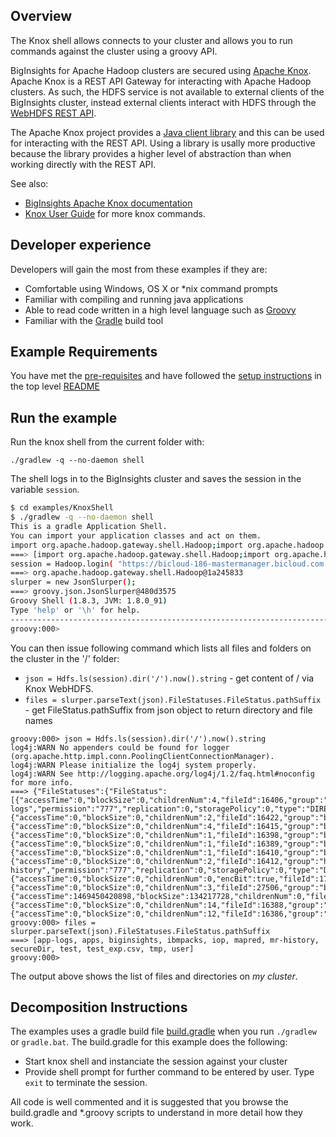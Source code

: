 ## Overview

The Knox shell allows connects to your cluster and allows you to run commands against the cluster using a groovy API.

BigInsights for Apache Hadoop clusters are secured using [Apache Knox](https://knox.apache.org/).  Apache Knox is a REST API Gateway for interacting with Apache Hadoop clusters.  As such, the HDFS service is not available to external clients of the BigInsights cluster, instead external clients interact with HDFS through the [WebHDFS REST API](http://hadoop.apache.org/docs/stable/hadoop-project-dist/hadoop-hdfs/WebHDFS.html).

The Apache Knox project provides a [Java client library](https://cwiki.apache.org/confluence/display/KNOX/Client+Usage) and this can be used for interacting with the REST API.  Using a library is usally more productive because the library provides a higher level of abstraction than when working directly with the REST API.

See also:

- [BigInsights Apache Knox documentation](https://www.ibm.com/support/knowledgecenter/en/SSPT3X_4.2.0/com.ibm.swg.im.infosphere.biginsights.admin.doc/doc/knox_overview.html)
- [Knox User Guide](https://knox.apache.org/books/knox-0-6-0/user-guide.html#Service+Details) for more knox commands.

## Developer experience

Developers will gain the most from these examples if they are:

- Comfortable using Windows, OS X or *nix command prompts
- Familiar with compiling and running java applications
- Able to read code written in a high level language such as [Groovy](http://www.groovy-lang.org/)
- Familiar with the [Gradle](https://gradle.org/) build tool

## Example Requirements

You have met the [pre-requisites](../../README.md#pre-requisites) and have followed the [setup instructions](../../README.md#setup-instructions) in the top level [README](../../README.md)

## Run the example

Run the knox shell from the current folder with:

`./gradlew -q --no-daemon shell`

The shell logs in to the BigInsights cluster and saves the session in the variable `session`.

```bash
$ cd examples/KnoxShell
$ ./gradlew -q --no-daemon shell
This is a gradle Application Shell.
You can import your application classes and act on them.
import org.apache.hadoop.gateway.shell.Hadoop;import org.apache.hadoop.gateway.shell.hdfs.Hdfs;import org.apache.hadoop.gateway.shell.job.Job;import org.apache.hadoop.gateway.shell.workflow.Workflow;import org.apache.hadoop.gateway.shell.yarn.Yarn;import groovy.json.JsonSlurper;import java.util.concurrent.TimeUnit;
===> [import org.apache.hadoop.gateway.shell.Hadoop;import org.apache.hadoop.gateway.shell.hdfs.Hdfs;import org.apache.hadoop.gateway.shell.job.Job;import org.apache.hadoop.gateway.shell.workflow.Workflow;import org.apache.hadoop.gateway.shell.yarn.Yarn;import groovy.json.JsonSlurper;import java.util.concurrent.TimeUnit;]
session = Hadoop.login( "https://bicloud-186-mastermanager.bicloud.com:8443/gateway/default", "biadmin", "***MASKED***" );
===> org.apache.hadoop.gateway.shell.Hadoop@1a245833
slurper = new JsonSlurper();
===> groovy.json.JsonSlurper@480d3575
Groovy Shell (1.8.3, JVM: 1.8.0_91)
Type 'help' or '\h' for help.
-------------------------------------------------------------------------------
groovy:000>
```

You can then issue following command which lists all files and folders on the cluster in the '/' folder:

- `json = Hdfs.ls(session).dir('/').now().string` - get content of / via Knox WebHDFS.
- `files = slurper.parseText(json).FileStatuses.FileStatus.pathSuffix` - get FileStatus.pathSuffix from json object to return directory and file names

```
groovy:000> json = Hdfs.ls(session).dir('/').now().string
log4j:WARN No appenders could be found for logger (org.apache.http.impl.conn.PoolingClientConnectionManager).
log4j:WARN Please initialize the log4j system properly.
log4j:WARN See http://logging.apache.org/log4j/1.2/faq.html#noconfig for more info.
===> {"FileStatuses":{"FileStatus":[{"accessTime":0,"blockSize":0,"childrenNum":4,"fileId":16406,"group":"hadoop","length":0,"modificationTime":1469477907668,"owner":"yarn","pathSuffix":"app-logs","permission":"777","replication":0,"storagePolicy":0,"type":"DIRECTORY"},{"accessTime":0,"blockSize":0,"childrenNum":2,"fileId":16422,"group":"bihdfs","length":0,"modificationTime":1469398595137,"owner":"hdfs","pathSuffix":"apps","permission":"755","replication":0,"storagePolicy":0,"type":"DIRECTORY"},{"accessTime":0,"blockSize":0,"childrenNum":4,"fileId":16415,"group":"bihdfs","length":0,"modificationTime":1469406333988,"owner":"hdfs","pathSuffix":"biginsights","permission":"775","replication":0,"storagePolicy":0,"type":"DIRECTORY"},{"accessTime":0,"blockSize":0,"childrenNum":1,"fileId":16398,"group":"bihdfs","length":0,"modificationTime":1469398504244,"owner":"hdfs","pathSuffix":"ibmpacks","permission":"755","replication":0,"storagePolicy":0,"type":"DIRECTORY"},{"accessTime":0,"blockSize":0,"childrenNum":1,"fileId":16389,"group":"bihdfs","length":0,"modificationTime":1469398494575,"owner":"hdfs","pathSuffix":"iop","permission":"755","replication":0,"storagePolicy":0,"type":"DIRECTORY"},{"accessTime":0,"blockSize":0,"childrenNum":1,"fileId":16410,"group":"bihdfs","length":0,"modificationTime":1469398516791,"owner":"mapred","pathSuffix":"mapred","permission":"755","replication":0,"storagePolicy":0,"type":"DIRECTORY"},{"accessTime":0,"blockSize":0,"childrenNum":2,"fileId":16412,"group":"hadoop","length":0,"modificationTime":1469398518783,"owner":"mapred","pathSuffix":"mr-history","permission":"777","replication":0,"storagePolicy":0,"type":"DIRECTORY"},{"accessTime":0,"blockSize":0,"childrenNum":0,"encBit":true,"fileId":17978,"group":"bihdfs","length":0,"modificationTime":1469405805845,"owner":"hdfs","pathSuffix":"secureDir","permission":"755","replication":0,"storagePolicy":0,"type":"DIRECTORY"},{"accessTime":0,"blockSize":0,"childrenNum":3,"fileId":27506,"group":"bihdfs","length":0,"modificationTime":1469450090068,"owner":"biadmin","pathSuffix":"test","permission":"755","replication":0,"storagePolicy":0,"type":"DIRECTORY"},{"accessTime":1469450420898,"blockSize":134217728,"childrenNum":0,"fileId":28249,"group":"bihdfs","length":23,"modificationTime":1469450420924,"owner":"biadmin","pathSuffix":"test_exp.csv","permission":"644","replication":3,"storagePolicy":0,"type":"FILE"},{"accessTime":0,"blockSize":0,"childrenNum":14,"fileId":16388,"group":"bihdfs","length":0,"modificationTime":1470156600643,"owner":"hdfs","pathSuffix":"tmp","permission":"777","replication":0,"storagePolicy":0,"type":"DIRECTORY"},{"accessTime":0,"blockSize":0,"childrenNum":12,"fileId":16386,"group":"bihdfs","length":0,"modificationTime":1469419175158,"owner":"hdfs","pathSuffix":"user","permission":"755","replication":0,"storagePolicy":0,"type":"DIRECTORY"}]}}
groovy:000> files = slurper.parseText(json).FileStatuses.FileStatus.pathSuffix
===> [app-logs, apps, biginsights, ibmpacks, iop, mapred, mr-history, secureDir, test, test_exp.csv, tmp, user]
groovy:000> 

```
The output above shows the list of files and directories on *my cluster*.
 
## Decomposition Instructions

The examples uses a gradle build file [build.gradle](./build.gradle) when you run `./gradlew` or `gradle.bat`.  The build.gradle for this example does the following:

- Start knox shell and instanciate the session against your cluster
- Provide shell prompt for further command to be entered by user. Type `exit` to terminate the session.

All code is well commented and it is suggested that you browse the build.gradle and *.groovy scripts to understand in more detail how they work.


